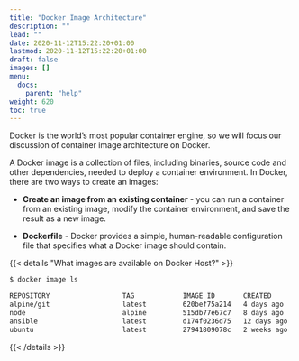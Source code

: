 ```yaml
---
title: "Docker Image Architecture"
description: ""
lead: ""
date: 2020-11-12T15:22:20+01:00
lastmod: 2020-11-12T15:22:20+01:00
draft: false
images: []
menu: 
  docs:
    parent: "help"
weight: 620
toc: true
---
```


Docker is the world’s most popular container engine, so we will focus our discussion of container image architecture on Docker.

A Docker image is a collection of files, including binaries, source code and other dependencies, needed to deploy a container environment. In Docker, there are two ways to create an images:

  * **Create an image from an existing container** - you can run a container from an existing image, modify the container environment, and save the result as a  new image.

  * **Dockerfile** - Docker provides a simple, human-readable configuration file that specifies what a Docker image should contain.

{{< details "What images are available on Docker Host?" >}}
```bash
$ docker image ls

REPOSITORY                  TAG            IMAGE ID       CREATED         SIZE
alpine/git                  latest         620bef75a214   4 days ago      39.4MB
node                        alpine         515db77e67c7   8 days ago      174MB
ansible                     latest         d174f0236d75   12 days ago     1.36GB
ubuntu                      latest         27941809078c   2 weeks ago     77.8MB
```
{{< /details >}}
